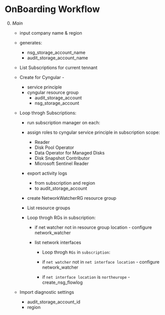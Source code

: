 # OnBoarding Workflow

0. _Main_
    * input company name & region
    * generates:
      * nsg_storage_account_name
      * audit_storage_account_name

    * List Subscriptions for current tennant
    * Create for Cyngular -
      * service principle
      * cyngular resource group
        * audit_storage_account
        * nsg_storage_account
    
    * Loop throgh Subscriptions:
      * run subscription manager on each:
      * assign roles to cyngular service principle in subscription scope:
        * Reader
        * Disk Pool Operator
        * Data Operator for Managed Disks
        * Disk Snapshot Contributor
        * Microsoft Sentinel Reader
      * export activity logs
        * from subscription and region
        * to audit_storage_account

      * create NetworkWatcherRG resource group
      * List resource groups
      * Loop throgh RGs in subscription:
        * if net watcher not in resource group location - configure network_watcher

        * list network interfaces
          * Loop throgh `RGs` in `subscription`:
          * if `net watcher` not in `net interface location` - configure network_watcher

          * if `net interface location` is `northeurope` - create_nsg_flowlog

    
    * Import diagnostic settings
      * audit_storage_account_id
      * region